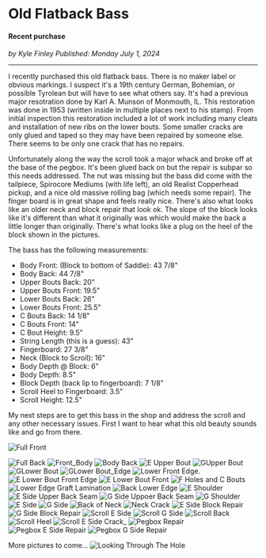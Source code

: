 # Old Flatback Bass

#### Recent purchase

_<div class="article-meta-data"> by <span class="article-meta-author" itemprop="author">Kyle Finley</span> Published: <time itemprop="pubdate" datetime="7/1/2024 ">Monday July 1, 2024</time></div>_

---

I recently purchased this old flatback bass. There is no maker label or obvious markings. I suspect it's a 19th century German, Bohemian, or possible Tyrolean but will have to see what others say. It's had a previous major resotration done by Karl A. Munson of Monmouth, IL. This restoration was done in 1953 (written inside in multiple places next to his stamp). From initial inspection this restoration included a lot of work including many cleats and installation of new ribs on the lower bouts. Some smaller cracks are only glued and taped so they may have been repaired by someone else. There seems to be only one crack that has no repairs. 

Unfortunately along the way the scroll took a major whack and broke off at the base of the pegbox. It's been glued back on but the repair is subpar so this needs addressed. The nut was missing but the bass did come with the tailpiece, Spirocore Mediums (with life left), an old Realist Copperhead pickup, and a nice old massive rolling bag (which needs some repair). The finger board is in great shape and feels really nice. There's also what looks like an older neck and block repair that look ok. The slope of the block looks like it's different than what it originally was which would make the back a little longer than originally. There's what looks like a plug on the heel of the block shown in the pictures.

The bass has the following measurements:

- Body Front: (Block to bottom of Saddle): 43 7/8"
- Body Back: 44 7/8"
- Upper Bouts Back: 20"
- Upper Bouts Front: 19.5"
- Lower Bouts Back: 26"
- Lower Bouts Front: 25.5" 
- C Bouts Back: 14 1/8"
- C Bouts Front: 14" 
- C Bout Height: 9.5"
- String Length (this is a guess): 43"
- Fingerboard:  27 3/8"
- Neck (Block to Scroll): 16"
- Body Depth @ Block: 6"
- Body Depth: 8.5"
- Block Depth (back lip to fingerboard): 7 1/8"
- Scroll Heel to Fingerboard: 3.5"
- Scroll Height: 12.5"

My next steps are to get this bass in the shop and address the scroll and any other necessary issues. First I want to hear what this old beauty sounds like and go from there.

![Full Front](../../../../../media/images/articles/old-flatback/01-Front_Full.jpg)


![Full Back](../../../../../media/images/articles/old-flatback/02-Back_Full.jpg)
![Front_Body](../../../../../media/images/articles/old-flatback/03-Front_Body.jpg)
![Body Back](../../../../../media/images/articles/old-flatback/04-Body_Back.jpg)
![E Upper Bout](../../../../../media/images/articles/old-flatback/05-E_Upper_Bout.jpg)
![GUpper Bout](../../../../../media/images/articles/old-flatback/06-G_Upper_Bout.jpg)
![GLower Bout](../../../../../media/images/articles/old-flatback/07-G_Lower_Bout.jpg)
![GLower Bout_Edge](../../../../../media/images/articles/old-flatback/08-G_Lower_Bout_Edge.jpg)
![Lower Front Edge.](../../../../../media/images/articles/old-flatback/09-Lower_Front_Edge.heic)
![E Lower Bout Front Edge](../../../../../media/images/articles/old-flatback/10-E_Lower_Bout_Front_Edge.jpg)
![E Lower Bout Front](../../../../../media/images/articles/old-flatback/11-E_Lower_Bout_Front.jpg)
![F Holes and C Bouts](../../../../../media/images/articles/old-flatback/12-F_Holes_and_C_Bouts.jpg)
![Lower Edge Graft Lamination](../../../../../media/images/articles/old-flatback/13-Lower_Edge_Graft_Lamination.jpg)
![Back Lower Edge](../../../../../media/images/articles/old-flatback/14-Back_Lower_Edge.jpg)
![E Shoulder](../../../../../media/images/articles/old-flatback/15-E_Shoulder.jpg)
![E Side Upper Back Seam](../../../../../media/images/articles/old-flatback/16-E_Side_Upper_Back_Seam.jpg)
![G Side Uppoer Back Seam](../../../../../media/images/articles/old-flatback/17-G_Side_Uppoer_Back_Seam.jpg)
![G Shoulder](../../../../../media/images/articles/old-flatback/18-G_Shoulder.jpg)
![E Side](../../../../../media/images/articles/old-flatback/19-E_Side.jpg)
![G Side](../../../../../media/images/articles/old-flatback/20-G_Side.jpg)
![Back of Neck](../../../../../media/images/articles/old-flatback/21-Back_of_Neck.jpg)
![Neck Crack](../../../../../media/images/articles/old-flatback/22-Neck_Crack.jpg)
![E Side Block Repair](../../../../../media/images/articles/old-flatback/23-E_Side_Block_Repair.jpg)
![G Side Block Repair](../../../../../media/images/articles/old-flatback/24-G_Side_Block_Repair.jpg)
![Scroll E Side](../../../../../media/images/articles/old-flatback/25-Scroll_E_Side.jpg)
![Scroll G Side](../../../../../media/images/articles/old-flatback/26-Scroll_G_Side.jpg)
![Scroll Back](../../../../../media/images/articles/old-flatback/27-Scroll_Back.jpg)
![Scroll Heel](../../../../../media/images/articles/old-flatback/28-Scroll_Heel.jpg)
![Scroll E Side Crack_](../../../../../media/images/articles/old-flatback/29-Scroll_E_Side_Crack_.jpg)
![Pegbox Repair](../../../../../media/images/articles/old-flatback/30-Pegbox_Repair.jpg)
![Pegbox E Side Repair](../../../../../media/images/articles/old-flatback/31-Pegbox_E_Side_Repair.jpg)
![Pegbox G Side Repair](../../../../../media/images/articles/old-flatback/32-Pegbox_G_Side_Repair.jpg)

More pictures to come...
![Looking Through The Hole](../../../../../media/images/articles/old-flatback/33-Looking_Through_The_Hole.jpg)
